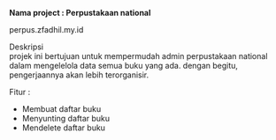 **Nama project : Perpustakaan national**

perpus.zfadhil.my.id

Deskripsi  
projek ini bertujuan untuk mempermudah admin perpustakaan national dalam mengelelola data semua buku yang ada. dengan begitu, pengerjaannya akan lebih terorganisir.

Fitur :
- Membuat daftar buku
- Menyunting daftar buku
- Mendelete daftar buku

